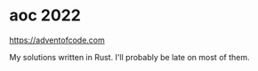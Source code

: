 # aoc 2022

https://adventofcode.com

My solutions written in Rust. I'll probably be late on most of them.
